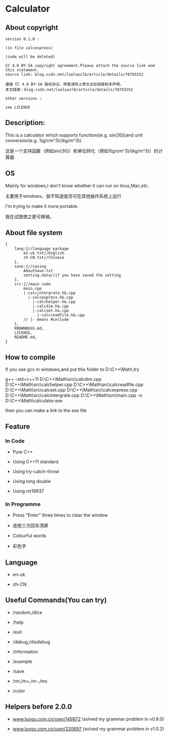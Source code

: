 # Calculator

## About copyright
```
version 0.1.0 :

(in file calcexpress)

(code will be deleted)

CC 4.0 BY-SA copyright agreement.Please attach the source link and this statement.
source link: blog.csdn.net/luoluozlb/article/details/78793252

遵循 CC 4.0 BY-SA 版权协议，转载请附上原文出处链接和本声明。
本文链接：blog.csdn.net/luoluozlb/article/details/78793252

other versions :

see LICENSE
```

## Description:

This is a calculator which supports functions(e.g. sin(30))and unit conversion(e.g. 1(g/cm^3)/(kg/m^3)).

这是一个支持函数（例如sin(30)）和单位转化（例如1(g/cm^3)/(kg/m^3)）的计算器

## OS

Mainly for windows,I don't know whether it can run on linus,Mac,etc.

主要用于windows，我不知道是否可在其他操作系统上运行

I'm trying to make it more portable.

我在试图使之更可移植。

## About file system

```
{
    lang:{//language package
        en-uk.txt//English
        zh-CN.txt//Chinese
    },
    save:{//saving
        AboutSave.txt
        setting.data//if you have saved the setting
    },
    src:{//main code
        main.cpp
        |-calcintergrate.h&.cpp
          |-calcexpress.h&.cpp
            |-calchelper.h&.cpp
            |-calcdim.h&.cpp
            |-calcset.h&.cpp
              |-calcreadfile.h&.cpp
        // |- means #include
    },
    KNOWNBUGS.md,
    LICENSE,
    README.md,
}
```

## How to compile

If you use gcc in windows,and put this folder to D:\C++\Math,try

g++ -std=c++11 D:\C++\Math\src\calcdim.cpp D:\C++\Math\src\calchelper.cpp D:\C++\Math\src\calcreadfile.cpp D:\C++\Math\src\calcset.cpp D:\C++\Math\src\calcexpress.cpp D:\C++\Math\src\calcintergrate.cpp  D:\C++\Math\src\main.cpp -o D:\C++\Math\calculator.exe

then you can make a link to the exe file

## Feature

### In Code

- Pure C++

- Using C++11 standard

- Using try-catch-throw

- Using long double

- Using mt19937

### In Programme

- Press "Enter" three times to clear the window

- 连按三次回车清屏

- Colourful words

- 彩色字

## Language

- en-uk

- zh-CN

## Useful Commands(You can try)

- /random,/dice

- /help

- /exit

- /debug,/disdebug

- /information

- /example

- /save

- /mr,/m+,/m-,/ms

- /color

## Helpers before 2.0.0

- www.luogu.com.cn/user/149872 (solved my grammar problem in v0.8.0)

- www.luogu.com.cn/user/320697 (solved my grammar problem in v1.0.2)
